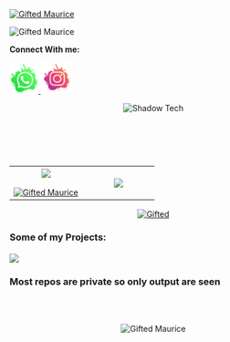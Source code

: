 

[![Gifted Maurice](https://readme-typing-svg.demolab.com?font=Anton&size=30&pause=998&color=F51FFF&background=F7F2F20A&vCenter=true&random=false&width=480&lines=Hi+Visitor%F0%9F%91%8B!;My+Name+is+Gifted+Maurice;I+am+a+Self+Learned+Full-Stack+Developer;I+am+from+Kenya;Nice+to+Meet+You)](https://github.com/mauricegift)


![Gifted Maurice](https://cardivo.vercel.app/api?name=Gifted%20Maurice&description=Hi,%20I%27m%20a%20self%20Taught%20Half-Stack%20Developer%20and%20I%27m%2022%20Years%20Nice%20to%20Meet%20You%20%F0%9F%91%8B&image=https://github.com/mauricegift.png?lenght=50width=50=400&u=5313a9a2f6999325a10ce9bfa9787b536c90894c&v=4?q=tbn:ANd9GcR7aMC3bf4bg4l_nhYS2Un9FXbFYcB4T83Shjk8xSUZDh_D61LFpzbpeqLW&s=10?v=4&backgroundColor=green&instagram=giftedtechnexus&linkedin=giftedtechke&github=mauricegift&twitter=GiftedMauriceKe)
</p>
<p> <b>Connect With me:</b></p>
<p>
<a href="https://whatsapp.com/channel/0029Vb3hlgX5kg7G0nFggl0Y"> <img src="https://raw.githubusercontent.com/shizothetechie/database/main/icon/WhatsApp.png" width="10%"> </a><a href="https://Instagram.com/giftedtechnexus"> <img src="https://raw.githubusercontent.com/shizothetechie/database/main/icon/Instagram2.png" width="11%"> </a>
</p>
</p>
<p align="center"> <img src="https://komarev.com/ghpvc/?username=mauricegift&label=Visitors%20count&color=10d9c3&style=plastic" alt="Shadow Tech" /> </p>
</br>
</details>


</p>
<br><br>
<table align="center">
  <tr border="none">
    <td width="50%" align="center">
       <img src="https://github-readme-stats.vercel.app/api?username=mauricegift&theme=dark&show_icons=true&count_private=true" align="center"> <br> <br>
      <a href="https://github.com/mauricegift"><img src="https://github-readme-streak-stats.herokuapp.com?user=mauricegift&theme=merko&border_radius=70&fire=EB5454&stroke=EB5454&border=EB5454" alt="Gifted Maurice" /></a>
        </td>
    <td width="50%" align="center">
      <img src="https://github-readme-stats.anuraghazra1.vercel.app/api/top-langs/?username=mauricegift&theme=dark&hide_border=false&no-bg=true&no-frame=true&langs_count=10" align="center">
    </td>
  </tr>
</table>
<div align=center>
  <a href="https://github.com/mauricegift" title="Gifted Maurice">
      <img align="center" width=84% src="https://github-profile-trophy.vercel.app/?username=mauricegift&theme=radical&row=1&column=7&margin-h=15&margin-w=5&no-bg=true" alt="Gifted" />
    </a>
</div>



<h3>Some of my Projects:</h3>

<a href="https://github.com/mauricegift/gifted-md">
  <img height=200 align="center" src="https://github-readme-stats.vercel.app/api/pin/?username=mauricegift&repo=gifted-md&theme=dark&layout=compact&langs_count=8&card_width=320" />
</a>

### Most repos are private so only output are seen
<br>

<br>
<p align="center">
        <img src="https://raw.githubusercontent.com/bornmay/bornmay/Update/svg/Bottom.svg" alt="Gifted Maurice" />
</p>

